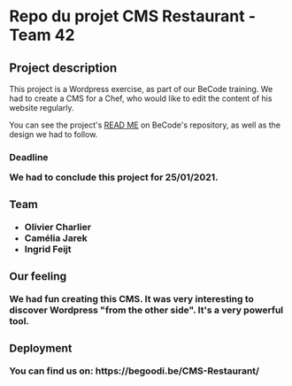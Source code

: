 # Repo du projet CMS Restaurant - Team 42
<h2>Project description</h2>
<p>This project is a Wordpress exercise, as part of our BeCode training. We had to create a CMS for a Chef, who would like to edit the content of his website regularly. </p>
<p>You can see the project's <a href="https://github.com/becodeorg/LIE-Hamilton-4.25/tree/master/01-main-course/03-the-mountain/02-cms-restaurant">READ ME</a> on BeCode's repository, as well as the design we had to follow.</p>

<h3>Deadline<h/3>
  <p>We had to conclude this project for 25/01/2021.</p>

<h3>Team</h3>
<ul>
  <li>Olivier Charlier</li>
  <li>Camélia Jarek</li>
  <li>Ingrid Feijt</li>
</ul>

<h3>Our feeling</h3>
<p>We had fun creating this CMS. It was very interesting to discover Wordpress "from the other side". It's a very powerful tool.</p>
  
<h3>Deployment</h3>
<p>You can find us on: https://begoodi.be/CMS-Restaurant/ </p>

